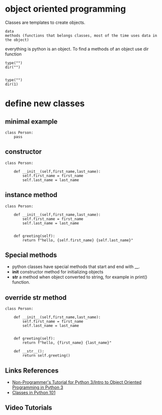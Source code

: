 # object oriented programming

Classes are templates to create objects.

	data
	methods (functions that belongs classes, most of the time uses data in the object)









everything is python is an object.
To find a methods of an object use dir function

	type("")
	dir("")


	type("")
	dir(1)





# define new classes


## minimal example

	class Person:
		pass




## constructor

	class Person:

		def __init__(self,first_name,last_name):
			self.first_name = first_name
			self.last_name = last_name




## instance method

	class Person:

		def __init__(self,first_name,last_name):
			self.first_name = first_name
			self.last_name = last_name


	    def greeting(self):
	        return f"hello, {self.first_name} {self.last_name}"


## Special methods

- python classes have special methods that start and end with \_\_.
- __init__ constructor method for initializing objects
- __str__  a method when object converted to string, for example in print() function.




## override __str__ method


	class Person:

		def __init__(self,first_name,last_name):
			self.first_name = first_name
			self.last_name = last_name


	    def greeting(self):
	        return f"hello, {first_name} {last_name}"

	    def __str__():
	    	return self.greeting()



## Links References

- [Non-Programmer's Tutorial for Python 3/Intro to Object Oriented Programming in Python 3](https://en.wikibooks.org/wiki/Non-Programmer%27s_Tutorial_for_Python_3/Intro_to_Object_Oriented_Programming_in_Python_3)
- [Classes in Python 101](https://python101.pythonlibrary.org/chapter11_classes.html)

## Video Tutorials





